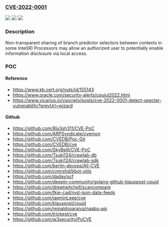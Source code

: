 ### [CVE-2022-0001](https://cve.mitre.org/cgi-bin/cvename.cgi?name=CVE-2022-0001)
![](https://img.shields.io/static/v1?label=Product&message=Intel(R)%20Processors&color=blue)
![](https://img.shields.io/static/v1?label=Version&message=See%20references%20&color=brightgreen)
![](https://img.shields.io/static/v1?label=Vulnerability&message=%20information%20disclosure%20&color=brightgreen)

### Description

Non-transparent sharing of branch predictor selectors between contexts in some Intel(R) Processors may allow an authorized user to potentially enable information disclosure via local access.

### POC

#### Reference
- https://www.kb.cert.org/vuls/id/155143
- https://www.oracle.com/security-alerts/cpujul2022.html
- https://www.vicarius.io/vsociety/posts/cve-2022-0001-detect-specter-vulnerability?prevUrl=wizard

#### Github
- https://github.com/8lu3sh311/CVE-PoC
- https://github.com/ARPSyndicate/cvemon
- https://github.com/CVEDB/Poc-Git
- https://github.com/CVEDB/cve
- https://github.com/SkyBelll/CVE-PoC
- https://github.com/Tsuki124/crawlab-db
- https://github.com/Tsuki124/crawlab-sdk
- https://github.com/berlin-devops/All-CVE
- https://github.com/cnnrshd/bbot-utils
- https://github.com/dadav/scf
- https://github.com/deepin-community/golang-github-klauspost-cpuid
- https://github.com/drewtwitchell/scancompare
- https://github.com/fkie-cad/nvd-json-data-feeds
- https://github.com/jaeminLeee/cve
- https://github.com/klauspost/cpuid
- https://github.com/reinaldosaraiva/naabu-api
- https://github.com/trickest/cve
- https://github.com/w3security/PoCVE

